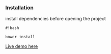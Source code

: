 ### Installation ###
install dependencies before opening the project

```
#!bash

bower install
```

[Live demo here](atj-remotedev.cloudapp.net/email-builder/dist/email-builder.html)
